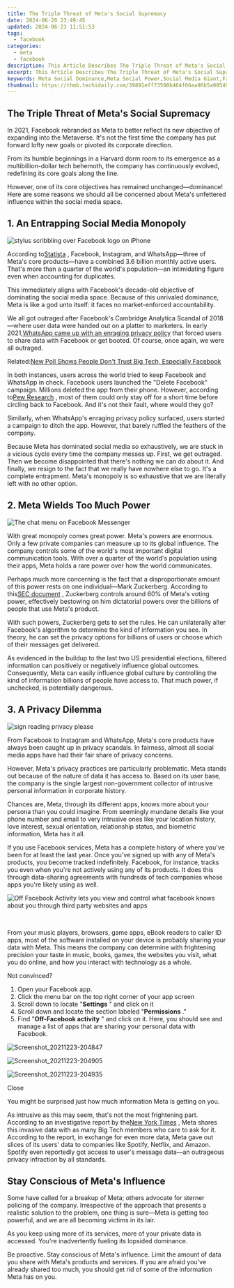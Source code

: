 ```yaml
---
title: The Triple Threat of Meta's Social Supremacy
date: 2024-06-20 23:49:45
updated: 2024-06-23 11:51:53
tags:
  - facebook
categories:
  - meta
  - facebook
description: This Article Describes The Triple Threat of Meta's Social Supremacy
excerpt: This Article Describes The Triple Threat of Meta's Social Supremacy
keywords: Meta Social Dominance,Meta Social Power,Social Media Giant,Facebook Strategy,Digital Market Leadership,Social Networking Supremacy,Online Connectivity Threat
thumbnail: https://thmb.techidaily.com/39891eff73508b464f66ea96b5a005498dc7a497b224e926f9156c826add0320.jpeg
---
```


## The Triple Threat of Meta's Social Supremacy

 In 2021, Facebook rebranded as Meta to better reflect its new objective of expanding into the Metaverse. It's not the first time the company has put forward lofty new goals or pivoted its corporate direction.

 From its humble beginnings in a Harvard dorm room to its emergence as a multibillion-dollar tech behemoth, the company has continuously evolved, redefining its core goals along the line.

 However, one of its core objectives has remained unchanged—dominance! Here are some reasons we should all be concerned about Meta's unfettered influence within the social media space.

## 1\. An Entrapping Social Media Monopoly

![stylus scribbling over Facebook logo on iPhone](https://static1.makeuseofimages.com/wordpress/wp-content/uploads/2021/11/pexels-thought-catalog-2228555.jpg)

 According to[Statista](https://www.statista.com/chart/2183/facebooks-mobile-users/) , Facebook, Instagram, and WhatsApp—three of Meta's core products—have a combined 3.6 billion monthly active users. That's more than a quarter of the world's population—an intimidating figure even when accounting for duplicates.

 This immediately aligns with Facebook's decade-old objective of dominating the social media space. Because of this unrivaled dominance, Meta is like a god unto itself: it faces no market-enforced accountability.

 We all got outraged after Facebook's Cambridge Analytica Scandal of 2018—where user data were handed out on a platter to marketers. In early 2021,[WhatsApp came up with an enraging privacy policy](https://www.makeuseof.com/whatsapp-forces-share-data-with-facebook/) that forced users to share data with Facebook or get booted. Of course, once again, we were all outraged.

 Related:[New Poll Shows People Don't Trust Big Tech, Especially Facebook](https://www.makeuseof.com/facebook-big-tech-not-trusted-shows-poll/)

 In both instances, users across the world tried to keep Facebook and WhatsApp in check. Facebook users launched the "Delete Facebook" campaign. Millions deleted the app from their phone. However, according to[Pew Research](https://www.pewresearch.org/fact-tank/2018/09/05/americans-are-changing-their-relationship-with-facebook/) , most of them could only stay off for a short time before circling back to Facebook. And it's not their fault, where would they go?

 Similarly, when WhatsApp's enraging privacy policy surfaced, users started a campaign to ditch the app. However, that barely ruffled the feathers of the company.

 Because Meta has dominated social media so exhaustively, we are stuck in a vicious cycle every time the company messes up. First, we get outraged. Then we become disappointed that there's nothing we can do about it. And finally, we resign to the fact that we really have nowhere else to go. It's a complete entrapment. Meta's monopoly is so exhaustive that we are literally left with no other option.

## 2\. Meta Wields Too Much Power

![The chat menu on Facebook Messenger](https://static1.makeuseofimages.com/wordpress/wp-content/uploads/2021/11/facebook-messenger-chats.jpg)

 With great monopoly comes great power. Meta's powers are enormous. Only a few private companies can measure up to its global influence. The company controls some of the world's most important digital communication tools. With over a quarter of the world's population using their apps, Meta holds a rare power over how the world communicates.

 Perhaps much more concerning is the fact that a disproportionate amount of this power rests on one individual—Mark Zuckerberg. According to this[SEC document](https://www.sec.gov/Archives/edgar/data/1326801/000132680118000022/facebook2018definitiveprox.htm) , Zuckerberg controls around 60% of Meta's voting power, effectively bestowing on him dictatorial powers over the billions of people that use Meta's product.

 With such powers, Zuckerberg gets to set the rules. He can unilaterally alter Facebook's algorithm to determine the kind of information you see. In theory, he can set the privacy options for billions of users or choose which of their messages get delivered.

 As evidenced in the buildup to the last two US presidential elections, filtered information can positively or negatively influence global outcomes. Consequently, Meta can easily influence global culture by controlling the kind of information billions of people have access to. That much power, if unchecked, is potentially dangerous.

## 3\. A Privacy Dilemma

![sign reading privacy please](https://static1.makeuseofimages.com/wordpress/wp-content/uploads/2021/08/Privacy-notice.jpg)

 From Facebook to Instagram and WhatsApp, Meta's core products have always been caught up in privacy scandals. In fairness, almost all social media apps have had their fair share of privacy concerns.

 However, Meta's privacy practices are particularly problematic. Meta stands out because of the nature of data it has access to. Based on its user base, the company is the single largest non-government collector of intrusive personal information in corporate history.

 Chances are, Meta, through its different apps, knows more about your persona than you could imagine. From seemingly mundane details like your phone number and email to very intrusive ones like your location history, love interest, sexual orientation, relationship status, and biometric information, Meta has it all.

 If you use Facebook services, Meta has a complete history of where you've been for at least the last year. Once you've signed up with any of Meta's products, you become tracked indefinitely. Facebook, for instance, tracks you even when you're not actively using any of its products. It does this through data-sharing agreements with hundreds of tech companies whose apps you're likely using as well.

![Off Facebook Activity lets you view and control what facebook knows about you through third party websites and apps](https://static1.makeuseofimages.com/wordpress/wp-content/uploads/2020/05/facebook-privacy-off-facebook-activity.png)

​​​​​​

 From your music players, browsers, game apps, eBook readers to caller ID apps, most of the software installed on your device is probably sharing your data with Meta. This means the company can determine with frightening precision your taste in music, books, games, the websites you visit, what you do online, and how you interact with technology as a whole.

Not convinced?

1. Open your Facebook app.
2. Click the menu bar on the top right corner of your app screen
3. Scroll down to locate "**Settings** " and click on it
4. Scroll down and locate the section labeled "**Permissions** ."
5. Find "**Off-Facebook activity** " and click on it. Here, you should see and manage a list of apps that are sharing your personal data with Facebook.

![Screenshot_20211223-204847](https://static1.makeuseofimages.com/wordpress/wp-content/uploads/2021/12/Screenshot_20211223-204847.png)

![Screenshot_20211223-204905](https://static1.makeuseofimages.com/wordpress/wp-content/uploads/2021/12/Screenshot_20211223-204905.png)

![Screenshot_20211223-204935](https://static1.makeuseofimages.com/wordpress/wp-content/uploads/2021/12/Screenshot_20211223-204935.png)

Close

 You might be surprised just how much information Meta is getting on you.

 As intrusive as this may seem, that's not the most frightening part. According to an investigative report by the[New York Times](https://www.nytimes.com/2018/12/18/technology/facebook-privacy.html) , Meta shares this invasive data with as many Big Tech members who care to ask for it. According to the report, in exchange for even more data, Meta gave out slices of its users' data to companies like Spotify, Netflix, and Amazon. Spotify even reportedly got access to user's message data—an outrageous privacy infraction by all standards.

## Stay Conscious of Meta's Influence

 Some have called for a breakup of Meta; others advocate for sterner policing of the company. Irrespective of the approach that presents a realistic solution to the problem, one thing is sure—Meta is getting too powerful, and we are all becoming victims in its lair.

 As you keep using more of its services, more of your private data is accessed. You're inadvertently fueling its lopsided dominance.

 Be proactive. Stay conscious of Meta's influence. Limit the amount of data you share with Meta's products and services. If you are afraid you've already shared too much, you should get rid of some of the information Meta has on you.


<ins class="adsbygoogle"
     style="display:block"
     data-ad-format="autorelaxed"
     data-ad-client="ca-pub-7571918770474297"
     data-ad-slot="1223367746"></ins>



<ins class="adsbygoogle"
     style="display:block"
     data-ad-client="ca-pub-7571918770474297"
     data-ad-slot="8358498916"
     data-ad-format="auto"
     data-full-width-responsive="true"></ins>
